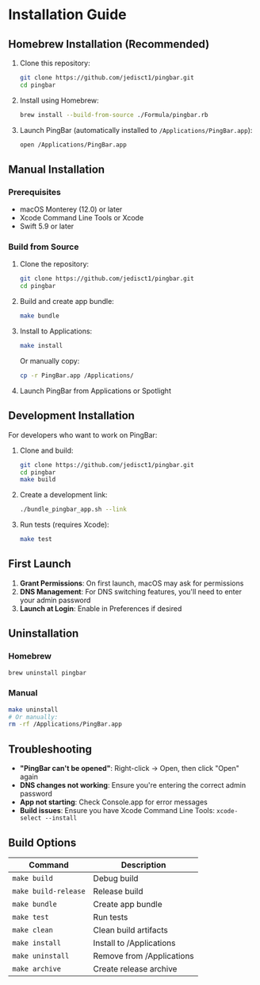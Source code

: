 # Installation Guide

## Homebrew Installation (Recommended)

1. Clone this repository:
   ```bash
   git clone https://github.com/jedisct1/pingbar.git
   cd pingbar
   ```

2. Install using Homebrew:
   ```bash
   brew install --build-from-source ./Formula/pingbar.rb
   ```

3. Launch PingBar (automatically installed to `/Applications/PingBar.app`):
   ```bash
   open /Applications/PingBar.app
   ```


## Manual Installation

### Prerequisites

- macOS Monterey (12.0) or later
- Xcode Command Line Tools or Xcode
- Swift 5.9 or later

### Build from Source

1. Clone the repository:
   ```bash
   git clone https://github.com/jedisct1/pingbar.git
   cd pingbar
   ```

2. Build and create app bundle:
   ```bash
   make bundle
   ```

3. Install to Applications:
   ```bash
   make install
   ```

   Or manually copy:
   ```bash
   cp -r PingBar.app /Applications/
   ```

4. Launch PingBar from Applications or Spotlight

## Development Installation

For developers who want to work on PingBar:

1. Clone and build:
   ```bash
   git clone https://github.com/jedisct1/pingbar.git
   cd pingbar
   make build
   ```

2. Create a development link:
   ```bash
   ./bundle_pingbar_app.sh --link
   ```

3. Run tests (requires Xcode):
   ```bash
   make test
   ```

## First Launch

1. **Grant Permissions**: On first launch, macOS may ask for permissions
2. **DNS Management**: For DNS switching features, you'll need to enter your admin password
3. **Launch at Login**: Enable in Preferences if desired

## Uninstallation

### Homebrew
```bash
brew uninstall pingbar
```

### Manual
```bash
make uninstall
# Or manually:
rm -rf /Applications/PingBar.app
```

## Troubleshooting

- **"PingBar can't be opened"**: Right-click → Open, then click "Open" again
- **DNS changes not working**: Ensure you're entering the correct admin password
- **App not starting**: Check Console.app for error messages
- **Build issues**: Ensure you have Xcode Command Line Tools: `xcode-select --install`

## Build Options

| Command              | Description               |
| -------------------- | ------------------------- |
| `make build`         | Debug build               |
| `make build-release` | Release build             |
| `make bundle`        | Create app bundle         |
| `make test`          | Run tests                 |
| `make clean`         | Clean build artifacts     |
| `make install`       | Install to /Applications  |
| `make uninstall`     | Remove from /Applications |
| `make archive`       | Create release archive    |